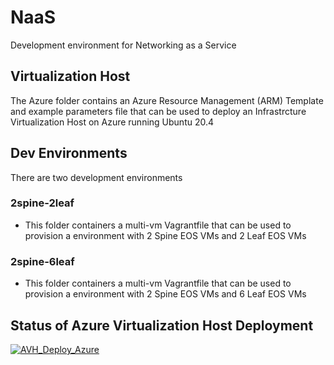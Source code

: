 # NaaS
Development environment for Networking as a Service

## Virtualization Host
The Azure folder contains an Azure Resource Management (ARM) Template and example parameters file that can be used to deploy an Infrastrcture Virtualization Host on Azure running Ubuntu 20.4

## Dev Environments

There are two development environments

### 2spine-2leaf
- This folder containers a multi-vm Vagrantfile that can be used to provision a environment with 2 Spine EOS VMs and 2 Leaf EOS VMs
### 2spine-6leaf
- This folder containers a multi-vm Vagrantfile that can be used to provision a environment with 2 Spine EOS VMs and 6 Leaf EOS VMs

## Status of Azure Virtualization Host Deployment
[![AVH_Deploy_Azure](https://github.com/Nchaos/NaaS/actions/workflows/avh_deploy.azure.yml/badge.svg?branch=master)](https://github.com/Nchaos/NaaS/actions/workflows/avh_deploy.azure.yml)